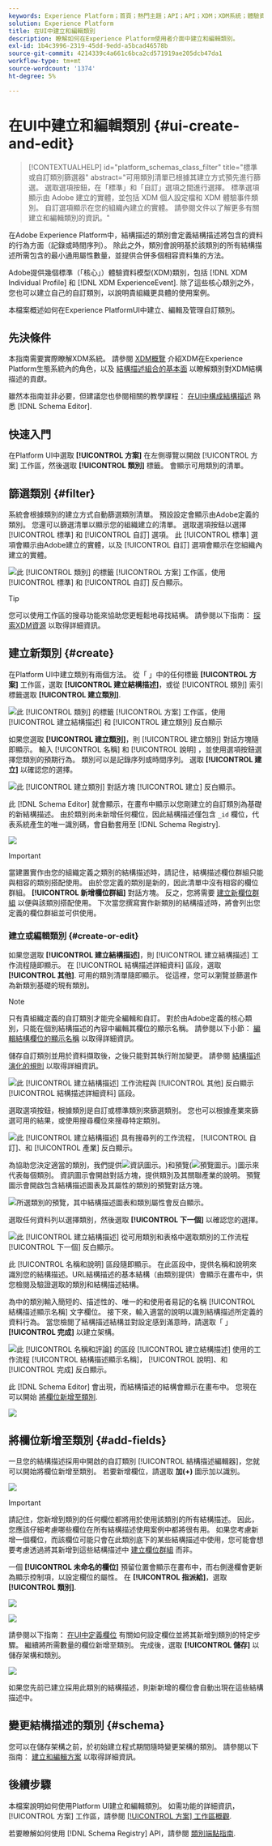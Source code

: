 ```yaml
---
keywords: Experience Platform；首頁；熱門主題；API；API；XDM；XDM系統；體驗資料模型；資料模型；ui；工作區；類別；類別；
solution: Experience Platform
title: 在UI中建立和編輯類別
description: 瞭解如何在Experience Platform使用者介面中建立和編輯類別。
exl-id: 1b4c3996-2319-45dd-9edd-a5bcad46578b
source-git-commit: 4214339c4a661c6bca2cd571919ae205dcb47da1
workflow-type: tm+mt
source-wordcount: '1374'
ht-degree: 5%

---
```


# 在UI中建立和編輯類別 {#ui-create-and-edit}

>[!CONTEXTUALHELP]
>id="platform_schemas_class_filter"
>title="標準或自訂類別篩選器"
>abstract="可用類別清單已根據其建立方式預先進行篩選。 選取選項按鈕，在「標準」和「自訂」選項之間進行選擇。 標準選項顯示由 Adobe 建立的實體，並包括 XDM 個人設定檔和 XDM 體驗事件類別。 自訂選項顯示在您的組織內建立的實體。 請參閱文件以了解更多有關建立和編輯類別的資訊。"

在Adobe Experience Platform中，結構描述的類別會定義結構描述將包含的資料的行為方面（記錄或時間序列）。 除此之外，類別會說明基於該類別的所有結構描述所需包含的最小通用屬性數量，並提供合併多個相容資料集的方法。

Adobe提供幾個標準（「核心」）體驗資料模型(XDM)類別，包括 [!DNL XDM Individual Profile] 和 [!DNL XDM ExperienceEvent]. 除了這些核心類別之外，您也可以建立自己的自訂類別，以說明貴組織更具體的使用案例。

本檔案概述如何在Experience PlatformUI中建立、編輯及管理自訂類別。

## 先決條件

本指南需要實際瞭解XDM系統。 請參閱 [XDM概覽](../../home.md) 介紹XDM在Experience Platform生態系統內的角色，以及 [結構描述組合的基本面](../../schema/composition.md) 以瞭解類別對XDM結構描述的貢獻。

雖然本指南並非必要，但建議您也參閱相關的教學課程： [在UI中構成結構描述](../../tutorials/create-schema-ui.md) 熟悉 [!DNL Schema Editor].

## 快速入門

在Platform UI中選取 **[!UICONTROL 方案]** 在左側導覽以開啟 [!UICONTROL 方案] 工作區，然後選取 **[!UICONTROL 類別]** 標籤。 會顯示可用類別的清單。

## 篩選類別 {#filter}

系統會根據類別的建立方式自動篩選類別清單。 預設設定會顯示由Adobe定義的類別。 您還可以篩選清單以顯示您的組織建立的清單。 選取選項按鈕以選擇 [!UICONTROL 標準] 和 [!UICONTROL 自訂] 選項。 此 [!UICONTROL 標準] 選項會顯示由Adobe建立的實體，以及 [!UICONTROL 自訂] 選項會顯示在您組織內建立的實體。

![此 [!UICONTROL 類別] 的標籤 [!UICONTROL 方案] 工作區，使用 [!UICONTROL 標準] 和 [!UICONTROL 自訂] 反白顯示。](../../images/ui/resources/classes/standard-and-custom-classes.png)

>[!TIP]
>
>您可以使用工作區的搜尋功能來協助您更輕鬆地尋找結構。 請參閱以下指南： [探索XDM資源](../explore.md) 以取得詳細資訊。

## 建立新類別 {#create}

在Platform UI中建立類別有兩個方法。 從「 」中的任何標籤 **[!UICONTROL 方案]** 工作區，選取 **[!UICONTROL 建立結構描述]**，或從 [!UICONTROL 類別] 索引標籤選取 **[!UICONTROL 建立類別]**.

![此 [!UICONTROL 類別] 的標籤 [!UICONTROL 方案] 工作區，使用 [!UICONTROL 建立結構描述] 和 [!UICONTROL 建立類別] 反白顯示](../../images/ui/resources/classes/create-class-methods.png)

如果您選取 **[!UICONTROL 建立類別]**，則 [!UICONTROL 建立類別] 對話方塊隨即顯示。 輸入 [!UICONTROL 名稱] 和 [!UICONTROL 說明] ，並使用選項按鈕選擇您類別的預期行為。 類別可以是記錄序列或時間序列。 選取 **[!UICONTROL 建立]** 以確認您的選擇。

![此 [!UICONTROL 建立類別] 對話方塊 [!UICONTROL 建立] 反白顯示。](../../images/ui/resources/classes/create-class-dialog.png)

此 [!DNL Schema Editor] 就會顯示，在畫布中顯示以您剛建立的自訂類別為基礎的新結構描述。 由於類別尚未新增任何欄位，因此結構描述僅包含 `_id` 欄位，代表系統產生的唯一識別碼，會自動套用至 [!DNL Schema Registry].

![](../../images/ui/resources/classes/schema.png)

>[!IMPORTANT]
>
>當建置實作由您的組織定義之類別的結構描述時，請記住，結構描述欄位群組只能與相容的類別搭配使用。 由於您定義的類別是新的，因此清單中沒有相容的欄位群組。 **[!UICONTROL 新增欄位群組]** 對話方塊。 反之，您將需要 [建立新欄位群組](./field-groups.md#create) 以便與該類別搭配使用。 下次當您撰寫實作新類別的結構描述時，將會列出您定義的欄位群組並可供使用。

### 建立或編輯類別 {#create-or-edit}

如果您選取 **[!UICONTROL 建立結構描述]**，則 [!UICONTROL 建立結構描述] 工作流程隨即顯示。 在 [!UICONTROL 結構描述詳細資料] 區段，選取 **[!UICONTROL 其他]**. 可用的類別清單隨即顯示。 從這裡，您可以瀏覽並篩選作為新類別基礎的現有類別。

>[!NOTE]
>
>只有貴組織定義的自訂類別才能完全編輯和自訂。 對於由Adobe定義的核心類別，只能在個別結構描述的內容中編輯其欄位的顯示名稱。 請參閱以下小節： [編輯結構欄位的顯示名稱](./schemas.md#display-names) 以取得詳細資訊。
>
>儲存自訂類別並用於資料擷取後，之後只能對其執行附加變更。 請參閱 [結構描述演化的規則](../../schema/composition.md#evolution) 以取得詳細資訊。

![此 [!UICONTROL 建立結構描述] 工作流程與 [!UICONTROL 其他] 反白顯示 [!UICONTROL 結構描述詳細資料] 區段。](../../images/ui/resources/classes/other-schema-details.png)

選取選項按鈕，根據類別是自訂或標準類別來篩選類別。 您也可以根據產業來篩選可用的結果，或使用搜尋欄位來搜尋特定類別。

![此 [!UICONTROL 建立結構描述] 具有搜尋列的工作流程， [!UICONTROL 自訂]、和 [!UICONTROL 產業] 反白顯示。](../../images/ui/resources/classes/filter-and-search.png)

為協助您決定適當的類別，我們提供![資訊圖示。](../../images/ui/resources/classes/info.png))和預覽(![預覽圖示。](../../images/ui/resources/classes/preview.png))圖示來代表每個類別。 資訊圖示會開啟對話方塊，提供類別及其關聯產業的說明。 預覽圖示會開啟包含結構描述圖表及其屬性的類別的預覽對話方塊。

![所選類別的預覽，其中結構描述圖表和類別屬性會反白顯示。](../../images/ui/resources/classes/class-preview.png)

選取任何資料列以選擇類別，然後選取 **[!UICONTROL 下一個]** 以確認您的選擇。

![此 [!UICONTROL 建立結構描述] 從可用類別和表格中選取類別的工作流程 [!UICONTROL 下一個] 反白顯示。](../../images/ui/resources/classes/select-class.png)

此 [!UICONTROL 名稱和說明] 區段隨即顯示。 在此區段中，提供名稱和說明來識別您的結構描述。&#x200B;URL結構描述的基本結構（由類別提供）會顯示在畫布中，供您檢閱及驗證選取的類別和結構描述結構。

為中的類別輸入簡短的、描述性的、唯一的和使用者易記的名稱 [!UICONTROL 結構描述顯示名稱] 文字欄位。 接下來，輸入適當的說明以識別結構描述所定義的資料行為。 當您檢閱了結構描述結構並對設定感到滿意時，請選取「 」 **[!UICONTROL 完成]** 以建立架構。

![此 [!UICONTROL 名稱和評論] 的區段 [!UICONTROL 建立結構描述] 使用的工作流程 [!UICONTROL 結構描述顯示名稱]， [!UICONTROL 說明]、和 [!UICONTROL 完成] 反白顯示。](../../images/ui/resources/classes/name-and-review-class.png)

此 [!DNL Schema Editor] 會出現，而結構描述的結構會顯示在畫布中。 您現在可以開始 [將欄位新增至類別](#add-fields).

![](../../images/ui/resources/classes/edit.png)

## 將欄位新增至類別 {#add-fields}

一旦您的結構描述採用中開啟的自訂類別 [!UICONTROL 結構描述編輯器]，您就可以開始將欄位新增至類別。 若要新增欄位，請選取 **加(+)** 圖示加以識別。

![](../../images/ui/resources/classes/add-field.png)

>[!IMPORTANT]
>
>請記住，您新增到類別的任何欄位都將用於使用該類別的所有結構描述。 因此，您應該仔細考慮哪些欄位在所有結構描述使用案例中都將很有用。 如果您考慮新增一個欄位，而該欄位可能只會在此類別底下的某些結構描述中使用，您可能會想要考慮透過將其新增到這些結構描述中 [建立欄位群組](./field-groups.md#create) 而非。

一個 **[!UICONTROL 未命名的欄位]** 預留位置會顯示在畫布中，而右側邊欄會更新為顯示控制項，以設定欄位的屬性。 在 **[!UICONTROL 指派給]**，選取 **[!UICONTROL 類別]**.

![](../../images/ui/resources/classes/assign-to-class.png)

![](../../images/ui/resources/classes/assign-to-class.png)

請參閱以下指南： [在UI中定義欄位](../fields/overview.md#define) 有關如何設定欄位並將其新增到類別的特定步驟。 繼續將所需數量的欄位新增至類別。 完成後，選取 **[!UICONTROL 儲存]** 以儲存架構和類別。

![](../../images/ui/resources/classes/save.png)

如果您先前已建立採用此類別的結構描述，則新新增的欄位會自動出現在這些結構描述中。

## 變更結構描述的類別 {#schema}

您可以在儲存架構之前，於初始建立程式期間隨時變更架構的類別。 請參閱以下指南： [建立和編輯方案](./schemas.md#change-class) 以取得詳細資訊。

## 後續步驟

本檔案說明如何使用Platform UI建立和編輯類別。 如需功能的詳細資訊， [!UICONTROL 方案] 工作區，請參閱 [[!UICONTROL 方案] 工作區概觀](../overview.md).

若要瞭解如何使用 [!DNL Schema Registry] API，請參閱 [類別端點指南](../../api/classes.md).
